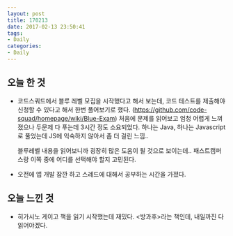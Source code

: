 ```yaml
---
layout: post
title: 170213
date: 2017-02-13 23:50:41
tags:
- Daily
categories:
- Daily
---
```


## 오늘 한 것

* 코드스쿼드에서 블루 레벨 모집을 시작했다고 해서 보는데, 코드 테스트를 제출해야 신청할 수 있다고 해서 한번 풀어보기로 했다. (https://github.com/code-squad/homepage/wiki/Blue-Exam)
  처음에 문제를 읽어보고 엄청 어렵게 느껴졌으나 두문제 다 푸는데 3시간 정도 소요되었다. 하나는 Java, 하나는 Javascript로 풀었는데 JS에 익숙하지 않아서 좀 더 걸린 느낌..

  블루레벨 내용을 읽어보니까 굉장히 많은 도움이 될 것으로 보이는데.. 패스트캠퍼스랑 이쪽 중에 어디를 선택해야 할지 고민된다.

* 오전에 앱 개발 잠깐 하고 스레드에 대해서 공부하는 시간을 가졌다.



## 오늘 느낀 것

* 히가시노 게이고 책을 읽기 시작했는데 재밌다. <방과후>라는 책인데, 내일까진 다 읽어야겠다.
